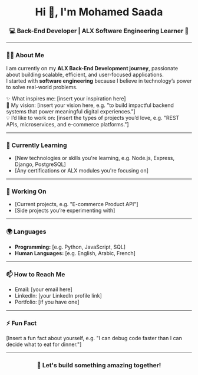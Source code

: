 <h1 align="center">Hi 👋, I'm Mohamed Saada</h1>
<h3 align="center">💻 Back-End Developer | ALX Software Engineering Learner 🚀</h3>

---

### 👨‍💻 About Me  
I am currently on my **ALX Back-End Development journey**, passionate about building scalable, efficient, and user-focused applications.  
I started with **software engineering** because I believe in technology’s power to solve real-world problems.  

✨ What inspires me: [insert your inspiration here]  
🎯 My vision: [insert your vision here, e.g. "to build impactful backend systems that power meaningful digital experiences."]  
💡 I’d like to work on: [insert the types of projects you’d love, e.g. "REST APIs, microservices, and e-commerce platforms."]  

---

### 🌱 Currently Learning  
- [New technologies or skills you're learning, e.g. Node.js, Express, Django, PostgreSQL]  
- [Any certifications or ALX modules you're focusing on]  

---

### 🔭 Working On  
- [Current projects, e.g. "E-commerce Product API"]  
- [Side projects you’re experimenting with]  

---

### 🌍 Languages  
- **Programming:** [e.g. Python, JavaScript, SQL]  
- **Human Languages:** [e.g. English, Arabic, French]  

---

### 📫 How to Reach Me  
- Email: [your email here]  
- LinkedIn: [your LinkedIn profile link]  
- Portfolio: [if you have one]  

---

### ⚡ Fun Fact  
[Insert a fun fact about yourself, e.g. "I can debug code faster than I can decide what to eat for dinner."]  

---

<h3 align="center">🚀 Let's build something amazing together!</h3>


